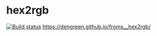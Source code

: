# hex2rgb
[![Build status](https://ci.appveyor.com/api/projects/status/xxdy02rred90pdhe?svg=true)](https://ci.appveyor.com/project/DenGreen/froms-hex2rgb)
https://dengreen.github.io/froms__hex2rgb/